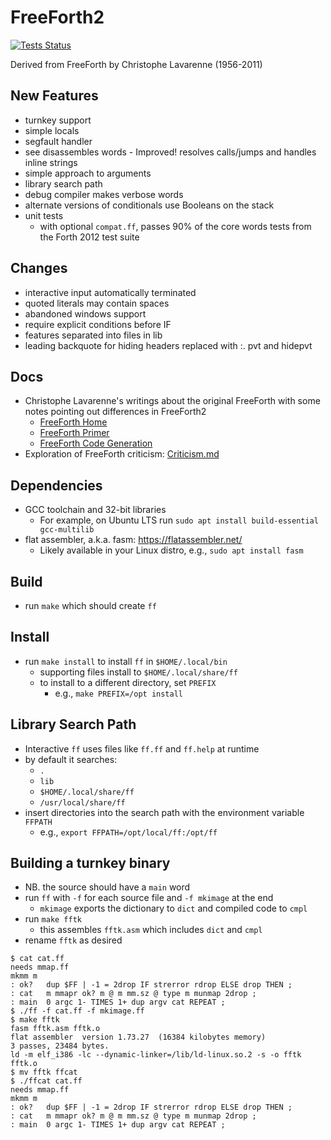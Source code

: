 # FreeForth2
[![Tests Status](https://github.com/dan4thewin/FreeForth2/actions/workflows/ci.yml/badge.svg?branch=master)](https://github.com/dan4thewin/FreeForth2/actions/workflows/ci.yml?query=branch%3Amaster)

Derived from FreeForth by Christophe Lavarenne (1956-2011)

## New Features
* turnkey support
* simple locals
* segfault handler
* see disassembles words - Improved! resolves calls/jumps and handles inline strings
* simple approach to arguments
* library search path
* debug compiler makes verbose words
* alternate versions of conditionals use Booleans on the stack
* unit tests
  * with optional `compat.ff`, passes 90% of the core words tests from the Forth 2012 test suite

## Changes
* interactive input automatically terminated
* quoted literals may contain spaces
* abandoned windows support
* require explicit conditions before IF
* features separated into files in lib
* leading backquote for hiding headers replaced with :. pvt and hidepvt

## Docs
* Christophe Lavarenne's writings about the original FreeForth with some notes
  pointing out differences in FreeForth2
  * [FreeForth Home](/docs/FreeForth.md)
  * [FreeForth Primer](/docs/FreeForth_Primer.md)
  * [FreeForth Code Generation](/docs/FreeForth_Code_Generation.md)
* Exploration of FreeForth criticism: [Criticism.md](/docs/Criticism.md)

## Dependencies
* GCC toolchain and 32-bit libraries
  * For example, on Ubuntu LTS run `sudo apt install build-essential gcc-multilib`
* flat assembler, a.k.a. fasm: https://flatassembler.net/
  * Likely available in your Linux distro, e.g., `sudo apt install fasm`

## Build
* run `make` which should create `ff`

## Install
* run `make install` to install `ff` in `$HOME/.local/bin`
  * supporting files install to `$HOME/.local/share/ff`
  * to install to a different directory, set `PREFIX`
    * e.g., `make PREFIX=/opt install`

## Library Search Path
* Interactive `ff` uses files like `ff.ff` and `ff.help` at runtime
* by default it searches:
  * `.`
  * `lib`
  * `$HOME/.local/share/ff`
  * `/usr/local/share/ff`
* insert directories into the search path with the environment variable `FFPATH`
  * e.g., `export FFPATH=/opt/local/ff:/opt/ff`

## Building a turnkey binary
* NB. the source should have a `main` word
* run `ff` with `-f` for each source file and `-f mkimage` at the end
  * `mkimage` exports the dictionary to `dict` and compiled code to `cmpl`
* run `make fftk`
  * this assembles `fftk.asm` which includes `dict` and `cmpl`
* rename `fftk` as desired

```
$ cat cat.ff
needs mmap.ff
mkmm m
: ok?   dup $FF | -1 = 2drop IF strerror rdrop ELSE drop THEN ;
: cat   m mmapr ok? m @ m mm.sz @ type m munmap 2drop ;
: main  0 argc 1- TIMES 1+ dup argv cat REPEAT ;
$ ./ff -f cat.ff -f mkimage.ff
$ make fftk
fasm fftk.asm fftk.o
flat assembler  version 1.73.27  (16384 kilobytes memory)
3 passes, 23484 bytes.
ld -m elf_i386 -lc --dynamic-linker=/lib/ld-linux.so.2 -s -o fftk fftk.o
$ mv fftk ffcat
$ ./ffcat cat.ff
needs mmap.ff
mkmm m
: ok?   dup $FF | -1 = 2drop IF strerror rdrop ELSE drop THEN ;
: cat   m mmapr ok? m @ m mm.sz @ type m munmap 2drop ;
: main  0 argc 1- TIMES 1+ dup argv cat REPEAT ;
```
